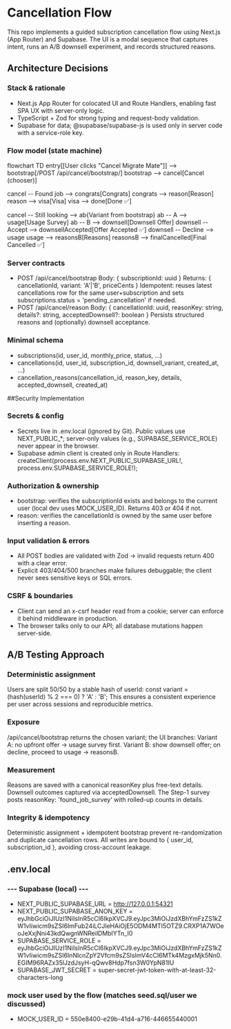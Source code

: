 # Cancellation Flow

This repo implements a guided subscription cancellation flow using Next.js (App Router) and Supabase. The UI is a modal sequence that captures intent, runs an A/B downsell experiment, and records structured reasons.

## Architecture Decisions
### Stack & rationale

- Next.js App Router for colocated UI and Route Handlers, enabling fast SPA UX with server-only logic.
- TypeScript + Zod for strong typing and request-body validation.
- Supabase for data; @supabase/supabase-js is used only in server code with a service-role key.

### Flow model (state machine)
flowchart TD
  entry[[User clicks "Cancel Migrate Mate"]] --> bootstrap[/POST /api/cancel/bootstrap/]
  bootstrap --> cancel[Cancel (chooser)]

  cancel -- Found job --> congrats[Congrats]
  congrats --> reason[Reason]
  reason --> visa[Visa]
  visa --> done[Done ✅]

  cancel -- Still looking --> ab{Variant from bootstrap}
  ab -- A --> usage[Usage Survey]
  ab -- B --> downsell[Downsell Offer]
  downsell -- Accept --> downsellAccepted[Offer Accepted ✅]
  downsell -- Decline --> usage
  usage --> reasonsB[Reasons]
  reasonsB --> finalCancelled[Final Cancelled ✅]

### Server contracts

- POST /api/cancel/bootstrap
Body: { subscriptionId: uuid }
Returns: { cancellationId, variant: 'A'|'B', priceCents }
Idempotent: reuses latest cancellations row for the same user+subscription and sets subscriptions.status = 'pending_cancellation' if needed.
- POST /api/cancel/reason
Body: { cancellationId: uuid, reasonKey: string, details?: string, acceptedDownsell?: boolean }
Persists structured reasons and (optionally) downsell acceptance.

### Minimal schema
- subscriptions(id, user_id, monthly_price, status, …)
- cancellations(id, user_id, subscription_id, downsell_variant, created_at, …)
- cancellation_reasons(cancellation_id, reason_key, details, accepted_downsell, created_at)

##Security Implementation

### Secrets & config
- Secrets live in .env.local (ignored by Git).
Public values use NEXT_PUBLIC_*; server-only values (e.g., SUPABASE_SERVICE_ROLE) never appear in the browser.
- Supabase admin client is created only in Route Handlers:
createClient(process.env.NEXT_PUBLIC_SUPABASE_URL!, process.env.SUPABASE_SERVICE_ROLE!);
### Authorization & ownership
- bootstrap: verifies the subscriptionId exists and belongs to the current user (local dev uses MOCK_USER_ID). Returns 403 or 404 if not.
- reason: verifies the cancellationId is owned by the same user before inserting a reason.
### Input validation & errors
- All POST bodies are validated with Zod → invalid requests return 400 with a clear error.
- Explicit 403/404/500 branches make failures debuggable; the client never sees sensitive keys or SQL errors.
### CSRF & boundaries
- Client can send an x-csrf header read from a cookie; server can enforce it behind middleware in production.
- The browser talks only to our API; all database mutations happen server-side.

## A/B Testing Approach
### Deterministic assignment
Users are split 50/50 by a stable hash of userId:
const variant = (hash(userId) % 2 === 0) ? 'A' : 'B';
This ensures a consistent experience per user across sessions and reproducible metrics.
### Exposure
/api/cancel/bootstrap returns the chosen variant; the UI branches:
Variant A: no upfront offer → usage survey first.
Variant B: show downsell offer; on decline, proceed to usage → reasonsB.
### Measurement
Reasons are saved with a canonical reasonKey plus free-text details.
Downsell outcomes captured via acceptedDownsell.
The Step-1 survey posts reasonKey: 'found_job_survey' with rolled-up counts in details.
### Integrity & idempotency
Deterministic assignment + idempotent bootstrap prevent re-randomization and duplicate cancellation rows.
All writes are bound to { user_id, subscription_id }, avoiding cross-account leakage.

## .env.local
### --- Supabase (local) ---
- NEXT_PUBLIC_SUPABASE_URL = http://127.0.0.1:54321
- NEXT_PUBLIC_SUPABASE_ANON_KEY = eyJhbGciOiJIUzI1NiIsInR5cCI6IkpXVCJ9.eyJpc3MiOiJzdXBhYmFzZS1kZW1vIiwicm9sZSI6ImFub24iLCJleHAiOjE5ODM4MTI5OTZ9.CRXP1A7WOeoJeXxjNni43kdQwgnWNReilDMblYTn_I0
- SUPABASE_SERVICE_ROLE = eyJhbGciOiJIUzI1NiIsInR5cCI6IkpXVCJ9.eyJpc3MiOiJzdXBhYmFzZS1kZW1vIiwicm9sZSI6InNlcnZpY2Vfcm9sZSIsImV4cCI6MTk4MzgxMjk5Nn0.EGIM96RAZx35lJzdJsyH-qQwv8Hdp7fsn3W0YpN81IU
- SUPABASE_JWT_SECRET = super-secret-jwt-token-with-at-least-32-characters-long

### mock user used by the flow (matches seed.sql/user we discussed)
- MOCK_USER_ID = 550e8400-e29b-41d4-a716-446655440001
